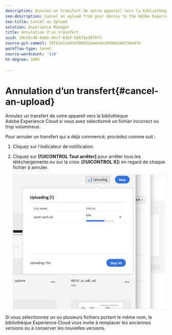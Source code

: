 ```yaml
---
description: Annulez un transfert de votre appareil vers la bibliothèque Adobe Experience Cloud si vous avez sélectionné un fichier incorrect ou trop volumineux.
seo-description: Cancel an upload from your device to the Adobe Experience Cloud Library if you selected the incorrect or too large of a file.
seo-title: Cancel an Upload
solution: Experience Manager
title: Annulation d’un transfert
uuid: 29cd1c48-0ab5-46cf-81bf-50571e3078f3
source-git-commit: 78f62e51e07df88252e6e54ec8f0b620d739e07b
workflow-type: tm+mt
source-wordcount: '110'
ht-degree: 100%

---
```



# Annulation d’un transfert{#cancel-an-upload}

Annulez un transfert de votre appareil vers la bibliothèque Adobe Experience Cloud si vous avez sélectionné un fichier incorrect ou trop volumineux.

Pour annuler un transfert qui a déjà commencé, procédez comme suit :

1. Cliquez sur l’indicateur de notification.
1. Cliquez sur **[!UICONTROL Tout arrêter]** pour arrêter tous les téléchargements ou sur la croix (**[!UICONTROL X]**) en regard de chaque fichier à annuler.

   ![](assets/library_uploading_in_progress.png)

Si vous sélectionnez un ou plusieurs fichiers portant le même nom, la bibliothèque Experience Cloud vous invite à remplacer les anciennes versions ou à conserver les nouvelles versions.
